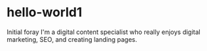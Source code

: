 # hello-world1
Initial foray
I'm a digital content specialist who really enjoys digital marketing, SEO, and creating landing pages.
